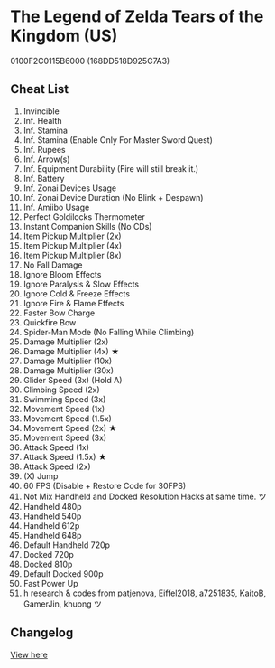 # The Legend of Zelda Tears of the Kingdom (US)
0100F2C0115B6000 (168DD518D925C7A3)

## Cheat List
1. Invincible
1. Inf. Health
1. Inf. Stamina
1. Inf. Stamina (Enable Only For Master Sword Quest)
1. Inf. Rupees
1. Inf. Arrow(s)
1. Inf. Equipment Durability (Fire will still break it.)
1. Inf. Battery
1. Inf. Zonai Devices Usage
1. Inf. Zonai Device Duration (No Blink + Despawn)
1. Inf. Amiibo Usage
1. Perfect Goldilocks Thermometer
1. Instant Companion Skills (No CDs)
1. Item Pickup Multiplier (2x)
1. Item Pickup Multiplier (4x)
1. Item Pickup Multiplier (8x)
1. No Fall Damage
1. Ignore Bloom Effects
1. Ignore Paralysis & Slow Effects
1. Ignore Cold & Freeze Effects
1. Ignore Fire & Flame Effects
1. Faster Bow Charge
1. Quickfire Bow
1. Spider-Man Mode (No Falling While Climbing)
1. Damage Multiplier (2x)
1. Damage Multiplier (4x) ★
1. Damage Multiplier (10x)
1. Damage Multiplier (30x)
1. Glider Speed (3x) (Hold A)
1. Climbing Speed (2x)
1. Swimming Speed (3x)
1. Movement Speed (1x)
1. Movement Speed (1.5x)
1. Movement Speed (2x) ★
1. Movement Speed (3x)
1. Attack Speed (1x)
1. Attack Speed (1.5x) ★
1. Attack Speed (2x)
1. (X) Jump
1. 60 FPS (Disable + Restore Code for 30FPS)
1. Not Mix Handheld and Docked Resolution Hacks at same time. ツ
1. Handheld 480p
1. Handheld 540p
1. Handheld 612p
1. Handheld 648p
1. Default Handheld 720p
1. Docked 720p
1. Docked 810p
1. Default Docked 900p
1. Fast Power Up
1. h research & codes from patjenova, Eiffel2018, a7251835, KaitoB, GamerJin, khuong ツ

## Changelog
[View here](./CHANGELOG.md)